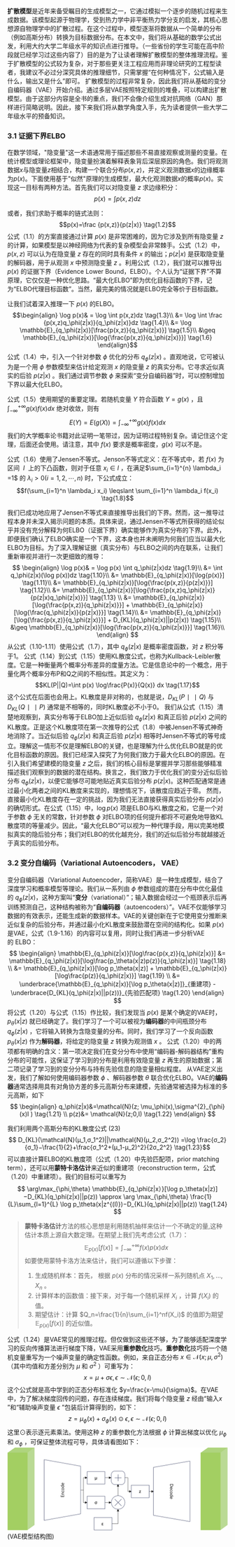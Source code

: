 **扩散模型**是近年来备受瞩目的生成模型之一，它通过模拟一个逐步的随机过程来生成数据。该模型起源于物理学，受到热力学中非平衡热力学分支的启发，其核心思想源自物理学中的扩散过程。在这个过程中，模型逐渐将数据从一个简单的分布（例如高斯分布）转换为目标数据分布。在本文中，我们将从基础的数学公式出发，利用大约大学二年级水平的知识点进行推导。（一些省份的学生可能在高中阶段就已经学习过这些内容了）目的是为了让读者理解扩散模型的整体推理流程。鉴于扩散模型的公式较为复杂，对于那些更关注工程应用而非理论研究的工程型读者，我建议不必过分深究具体的推理细节，只需掌握“在何种情况下，公式输入是什么，输出又是什么”即可。
扩散模型的过程非常复杂，因此我们将从基础的变分自编码器（VAE）开始介绍。通过多层VAE按照特定规则的堆叠，可以构建出扩散模型。由于这部分内容是全书的重点，我们不会像介绍生成对抗网络（GAN）那样进行简略说明。因此，接下来我们将从数学角度入手，先为读者提供一些大学二年级水平的预备知识。
### 3.1 证据下界ELBO
在数学领域，"隐变量"这一术语通常用于描述那些不易直接观察或测量的变量。在统计模型或理论框架中，隐变量扮演着解释表象背后深层原因的角色。我们将观测数据$x$与隐变量$z$相结合，构建一个联合分布$p(x,z)$，并定义观测数据$x$的边缘概率为$p(x)$。下面使用基于"似然"原理的生成模型，最大化观测数据$x$的概率$p(x)$。实现这一目标有两种方法。首先我们可以对隐变量 $z$ 求边缘积分：
$$p(x)= \int p(x,z)dz \tag{1.1}$$

或者，我们求助于概率的链式法则：
$$p(x)=\frac {p(x,z)}{p(z|x)} \tag{1.2}$$
公式（1.1）的方案直接通过计算 $p(x)$ 是非常困难的，因为它涉及到所有隐变量 $z$ 的计算，如果模型是以神经网络为代表的复杂模型会非常棘手。公式（1.2）中，$p(x,z)$ 可以认为在隐变量 $z$ 存在的同时具有条件 $x$ 的输出；$p(z|x)$ 是获取隐变量的解码器，用于从观测 $x$ 中预测隐变量 $z$ 。利用公式（1.2），我们就可以推导出 $p(x)$ 的证据下界（Evidence Lower Bound，ELBO）。个人认为“证据下界”不算原理，它仅仅是一种优化思路。“最大化ELBO”即为优化目标函数的下界，记为“ELBO代理目标函数”。当然，最完美的情况就是ELBO完全等价于目标函数。

让我们试着深入推理一下 $p(x)$ 的ELBO。
$$\begin{align} 
\log p(x)& = \log \int p(x,z)dz \tag{1.3}\\ 
&= \log \int \frac {p(x,z)q_\phi(z|x)}{q_\phi(z|x)}dz \tag{1.4}\\
&= \log \mathbb{E}_{q_\phi(z|x)}[\frac{p(x,z)}{q_\phi(z|x)}]  \tag{1.5}\\
&\geq \mathbb{E}_{q_\phi(z|x)}[\log{\frac{p(x,z)}{q_\phi(z|x)}}] \tag{1.6}
 \end{align}$$
公式（1.4）中，引入一个针对参数 $\phi$ 优化的分布 $q_\phi (z|x)$ 。直观地说，它可被认为是一个用 $\phi$ 参数模型来估计给定观测 $x$ 的隐变量 $z$ 的真实分布。它寻求近似真实的后验 $p(z|x)$ 。我们通过调节参数 $\phi$ 来探索“变分自编码器”时，可以控制增加下界以最大化ELBO。

公式（1.5）使用期望的重要定理。若随机变量 $Y$ 符合函数 $Y=g(x)$ ，且 $\int_{-\infty}^{+\infty} g(x)f(x)dx$ 绝对收敛，则有
$$E(Y)=E(g(X)) = \int_{-\infty}^{+\infty} g(x)f(x)dx \tag{1.7}$$我们的大学概率论书籍对此证明一笔带过，因为证明过程特别复杂。请记住这个定理，后面还会使用。请注意，其中 $f(x)$ 要求是概率密度，$g(x)$ 可以不是。

公式（1.6）使用了Jensen不等式。Jenson不等式定义：在不等式中，若 $f(x)$ 为区间  $I$  上的下凸函数，则对于任意 $x_i∈I$ ，在满足$\sum_{i=1}^{n} \lambda_i =1$ 的 $\lambda_i>0(i=1,2,⋯,n)$ 时，下公式成立：
$$f(\sum_{i=1}^n \lambda_i x_i) \leqslant \sum_{i=1}^n \lambda_i f(x_i) \tag{1.8}$$

我们已成功地应用了Jensen不等式来直接推导出我们的下界。然而，这一推导过程本身并未深入揭示问题的本质。具体来说，通过Jensen不等式所获得的结论似乎并没有充分解释为何ELBO（证据下界）确实能够作为真实分布的下界。此外，即便我们确认了ELBO确实是一个下界，这本身也并未阐明为何我们应当以最大化ELBO为目标。为了深入理解证据（真实分布）与ELBO之间的内在联系，让我们重新审视并进行一次更细致的推导：
$$
\begin{align} 
\log p(x)& = \log p(x) \int q_\phi(z|x)dz \tag{1.9}\\ 
&= \int q_\phi(z|x)(\log p(x))dz \tag{1.10}\\
&= \mathbb{E}_{q_\phi(z|x)}[\log{p(x)}]  \tag{1.11}\\
&= \mathbb{E}_{q_\phi(z|x)}[\log{\frac{p(x,z)}{p(z|x)}}] \tag{1.12}\\
&= \mathbb{E}_{q_\phi(z|x)}[\log{\frac{p(x,z)q_\phi(z|x)}{p(z|x)q_\phi(z|x)}}] \tag{1.13} \\
&= \mathbb{E}_{q_\phi(z|x)}[\log{\frac{p(x,z)}{q_\phi(z|x)}}]  + \mathbb{E}_{q_\phi(z|x)}[\log{\frac{q_\phi(z|x)}{p(z|x)}}] \tag{1.14}\\
&= \mathbb{E}_{q_\phi(z|x)}[\log{\frac{p(x,z)}{q_\phi(z|x)}}]  + D_{KL}(q_\phi(z|x)||p(z|x)) \tag{1.15}\\
&\geq \mathbb{E}_{q_\phi(z|x)}[\log{\frac{p(x,z)}{q_\phi(z|x)}}]  \tag{1.16}\\
\end{align}
$$
从公式（1.10-1.11）使用公式（1.7），其中 $q_\phi(z|x)$ 是概率密度函数，对 $z$ 积分等于1。
公式（1.14）到公式（1.15）使用KL散度公式，也称为Kullback-Leibler散度。它是一种衡量两个概率分布差异的度量方法。它是信息论中的一个概念，用于量化两个概率分布P和Q之间的不相似性。其定义为：
$$KL(P||Q)=\int p(x) \log\frac{P(x)}{Q(x)} dx \tag{1.17}$$
这个公式在后面也会用上。KL散度是非对称的，也就是说，$D_{KL}(P∣∣Q)$ 与 $D_{KL}(Q∣∣P)$ 通常是不相等的，同时KL散度必不小于0。
我们从公式（1.15）清楚地观察到，真实分布等于ELBO加上近似后验 $q_\phi(z|x)$ 和真正后验 $p(z|x)$ 之间的KL散度。正是这个KL散度项在第一次推导的公式（1.8）中被Jensen不等式神奇地消除了。当近似后验 $q_\phi(z|x)$ 和真正后验 $p(z|x)$ 相等时Jensen不等式的等号成立。理解这一情形不仅是理解ELBO的关键，也是理解为什么优化ELBO就是的优化目标函数的原因。我们已经深入探究了为何我们致力于最大化ELBO的原因。在引入我们希望建模的隐变量 $z$ 之后，我们的核心目标是掌握并学习那些能够精准描述我们观察到的数据的潜在结构。换言之，我们致力于优化我们的变分近似后验分布 $q_\phi(z|x)$，以便它能够尽可能地贴近真实后验分布  $p(z|x)$。这种匹配通常是通过最小化两者之间的KL散度来实现的，理想情况下，该散度应趋近于零。
然而，直接最小化KL散度存在一定的挑战，因为我们无法直接获得真实后验分布 $p(z|x)$ 的确切形式。在公式（1.15）中，$\log p(x)$ 项是ELBO与KL散度之和，它是一个对于参数 $\phi$ 无关的常数，针对参数 $\phi$ 对ELBO项的任何提升都将不可避免地导致KL散度项的等量减少。因此，“最大化ELBO”可以视为一种代理手段，用以完美地模拟真实的隐后验分布；我们对ELBO的优化越充分，我们的近似后验分布就越接近于真实的后验分布。

### 3.2 变分自编码（Variational Autoencoders， VAE）
变分自编码器（Variational Autoencoder，简称VAE）是一种生成模型，结合了深度学习和概率模型等理论。我们从一系列由 $\phi$ 参数组成的潜在分布中优化最佳的 $q_\phi(z|x)$，这种方案叫“**变分**（variational）”；输入数据会经过一个瓶颈表示后再训练预测自己，这种结构被称为“**自编码器**（autoencoders）”。VAE不仅能够学习数据的有效表示，还能生成新的数据样本。VAE的关键创新在于它使用变分推断来近似复杂的后验分布，并通过最小化KL散度来鼓励潜在空间的结构化。如果 $p(x)$ 是VAE，公式（1.9-1.16）的内容可以复用，同时让我们再进一步分析VAE的 ELBO：
$$
\begin{align} 
\mathbb{E}_{q_\phi(z|x)}[\log\frac{p(x,z)}{q_\phi(z|x)}] &= \mathbb{E}_{q_\phi(z|x)}[\log\frac{p_\theta(x|z)p(z)}{q_\phi(z|x)}] \tag{1.18} \\
&= \mathbb{E}_{q_\phi(z|x)}[\log p_\theta(x|z)] + \mathbb{E}_{q_\phi(z|x)}[\log\frac{p(z)}{q_\phi(z|x)}] \tag{1.19} \\
&= \underbrace{\mathbb{E}_{q_\phi(z|x)}[\log p_\theta(x|z)]}_{重建项} - \underbrace{D_{KL}(q_\phi(z|x)||p(z))}_{先验匹配项} \tag{1.20}
\end{align} 
$$
将公式（1.20）与公式（1.15）作比较，我们发现当 $p(x)$ 是某个确定的VAE时， $p_\theta(x|z)$ 就已经确定了。我们学习了一个可以被视为**编码器**的中间瓶颈分布 $q_\phi(z|x)$ ，它将输入转换为含隐变量的分布。同时，我们学习了一个反向函数 $p_\theta(x|z)$ 作为**解码器**，将给定的隐变量 $z$ 转换为观测值 $x$ 。
公式（1.20）中的两项都有明确的含义：第一项决定我们在变分分布中使用“编码器-解码器结构”重构分布的可能性，这保证了学习到的分布是利用有效隐变量 $z$ 再生的原始数据；第二项记录了学习到的变分分布与持有先验信息的隐变量相似程度。
从VAE定义出发，我们了解如何使用编码器参数 $\phi$ 、解码器参数 $\theta$ 联合优化ELBO。VAE的**编码器**通常选择用具有对角协方差的多元高斯分布来建模，先验通常被选择为标准的多元高斯，如下
$$
\begin{align} 
q_\phi(z|x)&=\mathcal{N}(z; \mu_\phi(x),\sigma^{2}_{\phi}(x)I ) \tag{1.21} \\
p(z)&= \mathcal{N}(z;0,I) \tag{1.22}
\end{align} 
$$

我们利用两个高斯分布的KL散度公式 (23)
$$
D_{KL}(\mathcal{N}(μ_1​,σ_1^2​)||\mathcal{N}(μ_2​,σ_2^2​))
=\log \frac{σ_2}{​σ_1}​​−\frac{1}{2}​+\frac{σ_1^2+(μ_1​-μ_2)^2}{2σ_2^2} \tag{1.23}​
$$
可以直接计算ELBO的KL散度项（公式（1.20）中先验匹配项，prior matching term），还可以用**蒙特卡洛估计**来近似的重建项（reconstruction term，公式（1.20）中重建项）。我们的目标可以重写为
$$
\arg\max_{\phi,\theta} \mathbb{E}_{q_\phi(z|x）}[\log p_\theta(x|z)]−D_{KL}(q_\phi(z|x)||p(z)) \approx \arg \max_{\phi,\theta} \frac{1}{L}\sum_{l=1}^{L} \log p_\theta(x|z^{(l)})−D_{KL}(q_\phi(z|x)||p(z)) \tag{1.24}
$$
>**蒙特卡洛估计**方法的核心思想是利用随机抽样来估计一个不确定的量,这种估计本质上源自大数定理。在期望上我们先考虑公式（1.7）：
$$
\mathbb{E}_{p(x)}[f(x)]=\int_{-\infty}^{+\infty} f(x)p(x)dx
$$
> 如要使用蒙特卡洛方法来估计，我们可以遵循以下步骤：
> 1. 生成随机样本：首先， 根据 $p(x)$ 分布的情况采样一系列随机点 $X_1,…,X_n$ 。
> 2. 计算样本的函数值：接下来，对于每一个随机采样 $X_i$​ ，计算 $f(X_i)$ 的值。
> 3. 期望估计：计算 $Q_n=\frac{1}{n}\sum_{i=1}^nf(X_i)$ 的值即为期望 $\mathbb{E}_{p(x)}[f(x)]$ 的近似值。

公式（1.24）是VAE常见的推理过程。但仅做到这些还不够，为了能够适配深度学习的反向传播算法进行梯度下降，VAE采用**重参数化**技巧。**重参数化**技巧将一个随机变量重写为一个噪声变量的确定性函数。例如，来自正态分布 $x\in \mathcal{N}(x;\mu,\sigma^2)$（其中均值和方差分别为 $\mu$ 和 $\sigma^2$ ）可重写为：
$$
x=\mu + \sigma \epsilon, \epsilon \sim \mathcal{N}(\epsilon;0,I)
$$
这个公式就是高中学到的正态分布标准化 $y=\frac{x-\mu}{\sigma}$。在VAE中，为了解决梯度回传的问题，存在连续梯度。我们将每个隐变量 $z$ 经由“输入$x$ ”和“辅助噪声变量 $\epsilon$ ”包装后计算得到的，如下：
$$
z = \mu_\phi(x) + \sigma_\phi(x) \odot \epsilon, \epsilon \sim \mathcal{N}(\epsilon;0,I) \tag{1.25}
$$
这里⊙表示逐元素乘法。使用这种 $z$ 的重参数化方法根据 $\phi$ 计算出梯度以优化 $\mu_\phi$ 和 $\sigma_\phi$ ，可保证整体流程可导，具体请看图如下：
![](../images/1.12.png)
(VAE模型结构图)

